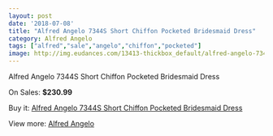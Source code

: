 ```yaml
---
layout: post
date: '2018-07-08'
title: "Alfred Angelo 7344S Short Chiffon Pocketed Bridesmaid Dress"
category: Alfred Angelo
tags: ["alfred","sale","angelo","chiffon","pocketed"]
image: http://img.eudances.com/13413-thickbox_default/alfred-angelo-7344s-short-chiffon-pocketed-bridesmaid-dress.jpg
---
```

Alfred Angelo 7344S Short Chiffon Pocketed Bridesmaid Dress

On Sales: **$230.99**
<a href="https://www.eudances.com/en/alfred-angelo/4050-alfred-angelo-7344s-short-chiffon-pocketed-bridesmaid-dress.html"><amp-img layout="responsive" width="600" height="600" src="//img.eudances.com/13413-thickbox_default/alfred-angelo-7344s-short-chiffon-pocketed-bridesmaid-dress.jpg" alt="Alfred Angelo 7344S Short Chiffon Pocketed Bridesmaid Dress 0" /></a>
<a href="https://www.eudances.com/en/alfred-angelo/4050-alfred-angelo-7344s-short-chiffon-pocketed-bridesmaid-dress.html"><amp-img layout="responsive" width="600" height="600" src="//img.eudances.com/13414-thickbox_default/alfred-angelo-7344s-short-chiffon-pocketed-bridesmaid-dress.jpg" alt="Alfred Angelo 7344S Short Chiffon Pocketed Bridesmaid Dress 1" /></a>

Buy it: [Alfred Angelo 7344S Short Chiffon Pocketed Bridesmaid Dress](https://www.eudances.com/en/alfred-angelo/4050-alfred-angelo-7344s-short-chiffon-pocketed-bridesmaid-dress.html "Alfred Angelo 7344S Short Chiffon Pocketed Bridesmaid Dress")

View more: [Alfred Angelo](https://www.eudances.com/en/51-alfred-angelo "Alfred Angelo")